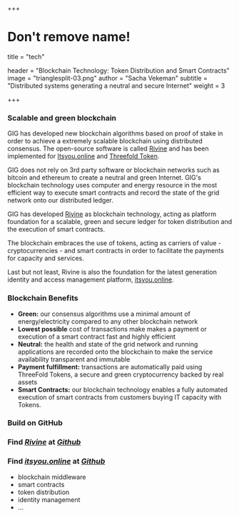 +++
# Don't remove name!
title = "tech"

header = "Blockchain Technology: Token Distribution and Smart Contracts"
image = "trianglesplit-03.png"
author = "Sacha Vekeman"
subtitle = "Distributed systems generating a neutral and secure Internet"
weight = 3

+++

### Scalable and green blockchain

GIG has developed new blockchain algorithms based on proof of stake in order to achieve a extremely scalable blockchain using distributed consensus. The open-source software is called [Rivine](https://github.com/rivine/rivine) and has been implemented for [Itsyou.online](https://itsyou.online/) and [Threefold Token](http://www.threefoldtoken.com/).

GIG does not rely on 3rd party software or blockchain networks such as bitcoin and ethereum to create a neutral and green Internet. GIG's blockchain technology uses computer and energy resource in the most efficient way to execute smart contracts and record the state of the grid network onto our distributed ledger.

GIG has developed [Rivine](https://github.com/rivine/rivine) as blockchain technology, acting as platform foundation for a scalable, green and secure ledger for token distribution and the execution of smart contracts.

The blockchain embraces the use of tokens, acting as carriers of value - cryptocurrencies - and smart contracts in order to facilitate the payments for capacity and services.

Last but not least, Rivine is also the foundation for the latest generation identity and access management platform, [itsyou.online](https://github.com/itsyouonline).


### Blockchain Benefits

* **Green:** our consensus algorithms use a minimal amount of energy/electricity compared to any other blockchain network
* **Lowest possible** cost of transactions make makes a payment or execution of a smart contract fast and highly efficient
* **Neutral:** the health and state of the grid network and running applications are recorded onto the blockchain to make the service availability transparent and immutable
* **Payment fulfillment:** transactions are automatically paid using ThreeFold Tokens, a secure and green cryptocurrency backed by real assets
* **Smart Contracts:** our blockchain technology enables a fully automated execution of smart contracts from customers buying IT capacity with Tokens.

### Build on GitHub

### Find *[Rivine](https://github.com/rivine)* at *[Github](https://github.com/rivine)*
### Find *[itsyou.online](https://github.com/itsyouonline)* at *[Github](https://github.com/itsyouonline)*
* blockchain middleware
* smart contracts
* token distribution
* identity management
* ...
